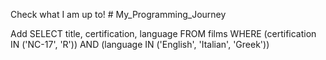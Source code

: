 Check what I am up to! # My_Programming_Journey


Add
SELECT title, certification, language
FROM films
WHERE (certification IN ('NC-17', 'R')) AND (language IN ('English', 'Italian', 'Greek'))